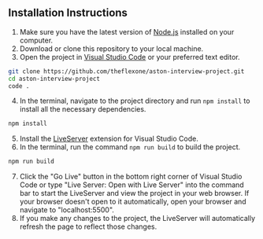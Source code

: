 ## Installation Instructions

1. Make sure you have the latest version of [Node.js](https://nodejs.org/en/) installed on your computer.
2. Download or clone this repository to your local machine.
3. Open the project in [Visual Studio Code](https://code.visualstudio.com/) or your preferred text editor.

```bash
git clone https://github.com/theflexone/aston-interview-project.git
cd aston-interview-project
code .
```

4. In the terminal, navigate to the project directory and run `npm install` to install all the necessary dependencies.

```bash
npm install
```

5. Install the [LiveServer](https://marketplace.visualstudio.com/items?itemName=ritwickdey.LiveServer) extension for Visual Studio Code.
6. In the terminal, run the command `npm run build` to build the project.

```bash
npm run build
```

7. Click the "Go Live" button in the bottom right corner of Visual Studio Code or type "Live Server: Open with Live Server" into the command bar to start the LiveServer and view the project in your web browser. If your browser doesn't open to it automatically, open your browser and navigate to "localhost:5500".
8. If you make any changes to the project, the LiveServer will automatically refresh the page to reflect those changes.

